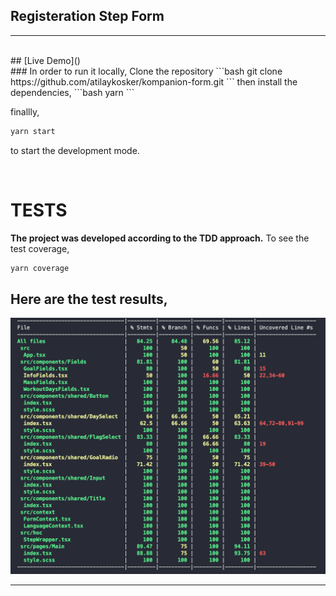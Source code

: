 ## Registeration Step Form

---

<br>
## [Live Demo]()
<br>
### In order to run it locally,
Clone the repository
```bash
git clone https://github.com/atilaykosker/kompanion-form.git
```
then install the dependencies,
```bash
yarn
```

finallly,

```bash
yarn start
```

to start the development mode.

<br/>

# TESTS

**The project was developed according to the TDD approach.**
To see the test coverage,

```bash
yarn coverage
```

## Here are the test results,

![Coverage](images/coverage.png)
<br/>

---
